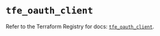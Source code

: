 # `tfe_oauth_client`

Refer to the Terraform Registry for docs: [`tfe_oauth_client`](https://registry.terraform.io/providers/hashicorp/tfe/0.70.0/docs/resources/oauth_client).
